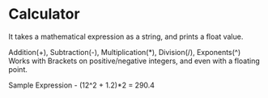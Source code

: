 # Calculator
It takes a mathematical expression as a string, and prints a float value.

Addition(+), Subtraction(-), Multiplication(*), Division(/), Exponents(^)
Works with Brackets on positive/negative integers, and even with a floating point.

Sample Expression - (12^2 + 1.2)*2 = 290.4
